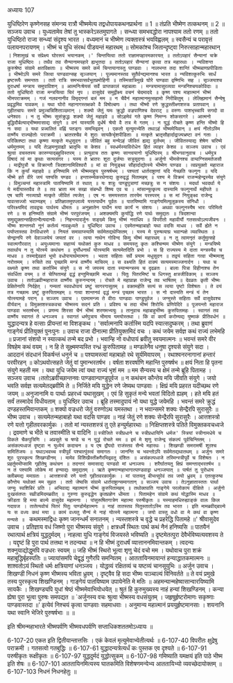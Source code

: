 अध्यायः 107

युधिष्ठिरेण कृष्णेनसह संमन्त्र्य रात्रौ भीष्ममेत्य तद्वधोपायकथनप्रार्थना ॥ 1 ॥ तंप्रति भीष्मेण तत्कथनम् ॥ 2 ॥
सञ्जय उवाच ।
युध्यतामेव तेषां तु भास्करेऽस्तमुपागते ।
सन्ध्या समभवद्धोरा नापश्याम ततो रणम् ॥
ततो युधिष्ठिरो राजा सन्ध्यां संदृश्य भारत ।
वध्यमानं च भीष्मेण त्यक्तास्त्रं भयविह्वलम् ॥
स्वसैन्यं च परावृत्तं पलायनपरायणम् ।
भीष्मं च युधि संरब्धं पीडयन्तं महारथम् ॥
सोमकांश्च जितान्दृष्ट्वा निरुत्साहान्महारथान् ।
` निशामुखं च संप्रेक्ष्य घोररूपं भयानकम् ।'
चिन्तयित्वा ततो राज्ञामपहारमकारयत् ॥
ततोऽपहारं सैन्यानां चक्रे राजा युधिष्ठिरः ।
तथैव तव सैन्यानामपहारे ह्यभूत्तदा ॥
ततोऽपहारं सैन्यानां कृत्वा तत्र महारथाः ।
न्यविशन्त कुरुश्रेष्ठ संग्रामे क्षतविक्षताः ॥
भीष्मस्य समरे कर्म चिन्तयानास्तु पाण्डवाः ।
नालभन्त तदा शान्तिं भीष्मबाणप्रपीडिताः ॥
भीष्मोऽपि समरे जित्वा पाण्डवान्सह सृञ्जयान् ।
पूज्यमानस्तव सुतैर्वन्द्यमानश्च भारत ॥
न्यविशत्कुरुभिः सार्धं हृष्टरूपैः समन्ततः ।
ततो रात्रिः समभवत्सर्वभूतप्रमोहिनी ॥
तस्मिन्रात्रिमुखे घोरे पाण्डवा वृष्णिभिः सह ।
सृञ्जयाश्च दुराधर्षा मन्त्राय समुपाविशन् ॥
आत्मनिःश्रेयसं सर्वे प्राप्तकालं महाबलाः ।
मन्त्रयामासुरव्यग्रा मन्त्रनिश्चयकोविदाः ॥
ततो युधिष्ठिरो राजा मन्त्रयित्वा चिरं नृप ।
वासुदेवं समुद्वीक्ष्य वचनं चेदमाददे ॥
कृष्ण पश्य माहात्मानं भीष्मं भीमपराक्रमम् ।
गजं नलवनानीव विमृद्गन्तं बलं मम ॥
न चैवैनं महात्मानमुत्सहामो निरीक्षितुम् ।
लेलिह्यमानं सैन्येषु प्रवृद्धमिव पावकम् ॥
यथा घोरो महानागस्तक्षको वै विषोल्बणः ।
तथा भीष्मो रणे क्रुद्धस्तीक्ष्णशस्त्रः प्रतापवान् ॥
गृहीतचापः समरे प्रमुञ्चन्निशिताञ्छरान् ।
शक्यो जेतुं यमः क्रुद्धो वज्रपाणिश्च देवराट् ॥
वरुणः पाशभृच्चापि सगदो वा धनेश्वरः ।
न तु भीष्मः सुसंक्रुद्धः शक्यो जेतुं महाहवे ॥
सोऽहमेवं गते कृष्ण निमग्नः शोकसागरे ।
आत्मनो बुद्धिदौर्बल्याद्भीष्ममासाद्य संयुगे ॥
वनं यास्यामि दुर्धर्ष श्रेयो वै तत्र मे गतम् ।
न युद्धं रोचते कृष्ण हन्ति भीष्मो हि नः सदा ॥
यथा प्रज्वलितं वह्निं पतङ्गः समभिद्रवन् ।
एकतो मृत्युमभ्येति तथाऽहं भीष्ममेयिवान् ॥
क्षयं नीतोऽस्मि वार्ष्णेय राज्यहेतोः पराक्रमी ।
भ्रातरश्चैव मे शुराः सायकैर्भृशपीडिताः ॥
मत्कृते भ्रातृसौहार्दाद्राज्यभ्रष्टा वनं गताः ।
परिक्लिष्टा तथा कृष्णा मत्कृते मधुसूदन ॥
जीवितं बहु मन्येऽहं जीवितं ह्यद्य दुर्लभम् ।
जीवितस्याद्य शेषेण चरिष्ये धर्ममुत्तमम् ॥
यदि तेऽहमनुग्राह्यो भ्रातृभिः स केशव ।
स्वधर्मस्याविरोधेन हितं व्याहर केशव ॥
सञ्जय उवाच ।
एवं श्रुत्वा वचस्तस्य कारुण्याद्बहुविस्तरम् ।
प्रत्युवाच ततः कृष्णः सान्त्वयानो युधिष्ठिरम् ॥
श्रीभगवानुवाच ।
धर्मपुत्र विषादं त्वं मा कृथाः सत्यसंगर ।
यस्य ते भ्रातरः शूरा दुर्जयाः सत्रुसूदनाः ॥
अर्जुनो भीमसेनश्च वाय्वग्निसमतेजसौ ।
माद्रीपुत्रौ च विक्रान्तौ त्रिदशानामिविश्वरौ ॥
मां वा नियुङ्क्ष्व सौहार्दाद्योत्स्ये भीष्मेण पाण्डव ।
त्वप्रयुक्तो महाराज किं न कुर्यां महाहवे ॥
हनिष्यामि रणे भीष्ममाहूय पुरुषर्षभम् ।
पश्यतां धार्तराष्ट्राणां यदि नेच्छति फल्गुनः ॥
यदि भीष्मे हते वीरे जयं पश्यसि पण्डव ।
हन्तास्म्येकरथेनाद्य कुरुवृद्धं पितामहम् ॥
पश्य मे विक्रमं राजन्महेन्द्रस्येव संयुगे ।
विमुञ्चन्तं महास्त्रामि पातयिष्यामि तं रथात् ॥
यः शत्रुः पाण्डुपुत्राणां मच्छत्रुः स न संशयः ।
मदर्था भवदर्था ये ये मदीयास्तवैव ते ॥
तव भ्राता मम सखा संबन्धी शिष्य एव च ।
मांसान्युत्कृत्य दास्यामि फल्गुनार्थे महीपते ॥
एष चापि नरव्याघ्रो मत्कृते जीवितं त्यजेत् ।
एष नः समयस्तात तारयेम परस्परम् ॥
स मां नियुङ्क्ष्व राजेन्द्र यावत्सज्जो भवाम्यहम् ।
प्रतिज्ञातमुपप्लाव्ये यत्तत्पार्थेन पूर्वतः ॥
पातयिष्यामि गाङ्गेयमित्युलूकस्य संनिधौ ।
परिरक्ष्यमिदं तावद्वचः पार्थस्य धीमतः ॥
अनुज्ञातेन पार्थेन मया कार्यं न संशयः ।
अथवा फल्गुनस्यैष भारः परिमितो रणे ॥
स हनिष्यति संग्रामे भीष्मं परपुरंजयम् ।
अशक्यमपि कुर्याद्धि रणे पार्थः समुद्यतः ॥
त्रिदशान्वा समुद्युक्तान्सहितान्दैत्यदानवैः ।
निहन्त्यादर्जुनः सङ्ख्ये किमु भीष्मं नराधिप ॥
विपरीतो महावीर्यो गतसत्वोऽल्पजीवनः ।
भीष्मः शान्तनवो नूनं कर्तव्यं नावबुध्यते ॥
युधिष्ठिर उवाच ।
एवमेतन्महाबाहो यथा वदसि माधव ।
सर्वे ह्येते न पर्याप्तास्तव वेगविधारणे ॥
नियतं समावाप्स्यामि सर्वमेतद्यथेप्सितम् ।
यस्य मे पुरुषव्याघ्र भवान्पक्षे व्यवस्थितः ॥
सेन्द्रानपि रणे देवाञ्जयेयं जयतां वर ।
त्वया नाथेन गोविन्द किमु भीष्मं महारथम् ॥
न तु त्वामनृतं कर्तुमुत्सहे स्वात्मगौरवात् ।
अयुध्यमानाः सहाय्यं यथोक्तं कुरु माधव ॥
समयस्तु कृतः कश्चिन्मम भीष्मेण संयुगे ।
मन्त्रयिष्ये तवार्थाय न तु योत्स्ये कथंचन ॥
दुर्योधनार्थं योत्स्यामि सत्यमेतदिति प्रभो ।
स हि राज्यस्य मे दाता मन्त्रस्यैव च माधव ॥
तस्माद्देवव्रतं भूयो वधोपायार्थमात्मनः ।
भवता सहिताः सर्वे प्रयाम मधुसूदन ॥
तद्वयं सहिता गत्वा भीष्ममाशु नरोत्तमम् ।
रुचिते तव पृच्छामि मन्त्रं वार्ष्णेय माचिरम् ॥
स वक्ष्यति हितं वाक्यं सत्यमस्माज्जनार्दन ।
यथा च वक्ष्यते कृष्ण तथा कर्तास्मि संयुगे ॥
स नो जयस्य दाता स्यान्मन्त्रस्य च दृढव्रतः ।
बालाः पित्रा विहीनाश्च तेन संवर्धिता वयम् ॥
तं चेत्पितामहं वृद्धं हन्तुमिच्छामि माधव ।
पितुः पितरमिष्टं च धिगस्तु क्षत्रजीविकाम् ॥
सञ्जय उवाच ।
ततोऽब्रवीन्महाराज वार्ष्णेयः कुरुनन्दनम् ।
रोचते मे महाप्राज्ञ राजेन्द्र तव भाषितम् ॥
देवव्रतः कृती भीष्मः प्रेक्षितेनापि निर्दहेत् ।
गम्यतां स्ववधोपायं प्रष्टुं सागरगासुतम् ॥
वक्तमर्हति सत्यं स त्वया पृष्टो विशेषतः ।
ते वयं तत्र गच्छामः प्रष्टुं कुरुपितामहम् ॥
गत्वा शान्तनवं वृद्धं मन्त्रं पृच्छाम भारत ।
स नो दास्यति मन्त्रं यं तेन योत्स्यामहे परान् ॥
सञ्जय उवाच ।
एवमामन्त्र्य ते वीराः पाण्डवाः पाण्डुपूर्वज ।
जग्मुस्ते सहिताः सर्वे वासुदेवश्च वीर्यवान् ॥
विमुक्तशस्त्रकवचा भीष्मस्य सदनं प्रति ।
प्रविश्य च तदा भीष्मं शिरोभिः प्रणिपेदिरे ॥
पूजयन्तो महाराज पाण्डवा भरतर्षभम् ।
प्रणम्य शिरसा चैनं भीष्मं शरणमभ्ययुः ॥
तानुवाच महाबाहुर्भीष्मः कुरुपितामहः ।
स्वागतं तव वार्ष्णेय स्वागतं ते धनञ्जय ॥
स्वागतं धर्मपुत्राय भीमाय यमयोस्तथा ।
किं वा कार्यं करोम्यद्य युष्माकं प्रीतिवर्धनं ॥
`युद्धादन्यत्र हे वत्साः प्रीयन्तां मा विशङ्कथ ।
'सर्वात्मनापि कर्तास्मि यदपि स्यात्सदुष्करम् ।
तथा ब्रुवाणं गाङ्गेयं प्रीतियुक्तं पुनःपुनः ॥
उवाच राजा दीनात्मा प्रीतियुक्तमिदं वचः ।
कथं जयेम सर्वज्ञ कथं राज्यं लभेमहि ॥
प्रजानां संशयो न स्यात्कथं तन्मे बद प्रभो ।
भवान्हि नो वधोपायं ब्रवीतु स्वयमात्मनः ॥
भवन्तं समरे वीर विषहेम कथं वयम् ।
न हि ते सूक्ष्ममप्यस्ति रन्ध्रं कुरुपितामह ॥
मण्डलेनैव धनुषा दृश्यसे संयुगे सदा ।
आददानं संदधानं विकर्षन्तं धनुर्न च ॥
पश्यामस्त्वां महाबाहो रथे सूर्यमिवापरम् ।
रथाश्वनरनागानां हन्तारं परवीरहन् ॥
कोऽथवोत्सहते जेतुं वां पुमान्भरतर्षभ ।
वर्षता शरवर्षाणि महान्ति पुरुषर्षभ ॥
क्षयं निता हि पृतना संयुगे महती मम ।
यथा युधि जयेम त्वां यथा राज्यं भृशं मम ॥
मम सैन्यस्य च क्षेमं तन्मे ब्रूहि पितामह । 
सञ्जय उवाच ।ततोऽब्रवीच्छान्तनवः पाण्डवान्पाण्डुपूर्वज ॥
न कथंचन कौन्तेय मयि जीवति संयुगे ।
जयो भवति सर्वज्ञ सत्यमेतद्ब्रवीमि ते ॥
निर्जिते मयि युद्धेन रणे जेष्यथ पाण्डवाः ।
क्षिप्रं मयि प्रहरत यदीच्छथ रणे जयम् ॥
अनुजानामि वः पार्थाः प्रहरध्वं यथासुखम् ।
एवं हि सुकृतं मन्ये भवतां विदितो ह्यहम् ।
हते मयि हतं सर्वं तस्मादेवं विधीयताम् ॥
युधिष्ठिर उवाच ।
ब्रूहि तस्मादुपायं नो यथा युद्धे जयेमहि ।
भवन्तं समरे क्रुद्धं दण्डहस्तमिवान्तकम् ॥
शक्यो वज्रधरो जेतुं वरुणोऽथ यमस्तथा ।
न भवान्समरे शक्यः सेन्द्रैरपि सुरासुरैः ॥
भीष्म उवाच ।
सत्यमेतन्महाबाहो यथा वदसि पाण्डव ॥
नाहं जेतुं रणे शक्यः सेन्द्रैरपि सुरासुरैः ।
आत्तशस्त्रो रणे यत्तो गृहीतवरकार्मुकः ।
ततो मां न्यस्तशस्त्रं तु एते हन्युर्महारथाः ॥
निक्षिप्तशस्त्रे पतिते विमुक्तकवचध्वजे ।
द्रवमाणे च भीते च तवास्मीति च वादिनि ॥
`स्त्रीजिते स्त्रीप्रधाने च स्त्रीप्रधायिनि धर्मज'
स्त्रियां स्त्रीनामधेये च विकले चैकपुत्रिणि ।
अप्रसूते च षण्डे च न युद्धं रोचते मम ॥
इमं मे शृणु राजेन्द्र संकल्पं पूर्वचिन्तितम् ।
असंकल्पध्वजं दृष्ट्वा न युध्येयं कदाचन ॥
य एष द्रौपदो राजंस्तव सैन्ये महारथः ।
शिखण्डी समरामर्षी शूरश्च समितिंजयः ॥
यथाऽभवच्च स्त्रीपूर्वं पश्चात्पुंस्त्वं समागतः ।
जानन्ति च भवन्तोऽपि सर्वमेतद्यथातथम् ॥
अर्जुनः समरे शूरः पुरस्कृत्य शिखण्डीनम् ।
मामेव विशिखैस्तीक्ष्णैरभिद्रवतु दंशितः ॥
असंकल्पध्वजे तस्मिन्स्त्रीपूर्वे च विशेषतः ।
न प्रहर्तुमभीप्सामि गृहीतेषु कथंचन ॥
तदन्तरं समासाद्य पाण्डवो मां धनञ्जयः ।
शरैर्घातयतु क्षिप्रं समन्ताद्भरतर्षभ ॥
न तं पश्यामि लोकेष मां हन्याद्यः समुद्यतम् ।
ऋते कृष्णान्महाभागात्पाण्डवाद्वा धनञ्जयात् ॥
पार्षतं तु पुरोधाय क्लीबमद्य ममाग्रतः ।
आत्तशस्त्रो रणे यत्तो गृहीतवरकार्मुकः ।
मां पातयतु बीभत्सुरेवं तव जयो ध्रुवम् ॥
एतत्कुरुष्व कौन्तेय यथोक्तं मम सुव्रत ।
ततो जेष्वसि संग्रामे धार्तराष्ट्रान्समागतान् ॥
सञ्जय उवाच ।
तेऽनुज्ञातास्ततः पार्था जग्मुः स्वशिबिरं प्रति ।
अभिवाद्य महात्मानं भीष्मं कुरुपितामहम् ॥
तथोक्तवति गाङ्गेये परलोकाय दीक्षिते ।
अर्जुनो दुःखसंतप्तः सव्रीडमिदमब्रवीत् ॥
गुरुणा कुरुवृद्धेन कृतप्रज्ञेन धीमता ।
पितामहेन संग्रामे कथं योद्धास्मि माधव ॥
क्रीडता हि मया बाल्ये वासुदेव महामनाः ।
पांसुरूषितगात्रेण महात्मा परुषीकृतः ॥
यस्याहमधिरुह्याङ्कं वालः किल गदाग्रज ।
तातेत्यवोचं पितरं पितुः पाण्डोर्महात्मनः ॥
नाहं तातस्तव पितुस्तातोऽस्मि तव भारत ।
इति मामब्रवीद्बाल्ये यः स वध्यः कथं मया ॥
कामं वध्यतु सैन्यं मे नाहं योत्स्ये महात्मना ।
जयो वास्तु वधो वा मे कथं वा कृष्ण मन्यसे ॥
` कथमस्माद्विधः कृष्ण जानन्धर्मं सनातनम् ।
न्यस्तशस्त्रे च वृद्धे च प्रहरेद्धि पितामहे ॥'
श्रीवासुदेव उवाच ।
प्रतिज्ञाय वधं जिष्णो पुरा भीष्मस्य संयुगे ।
क्षत्रधर्मे स्थितः पार्थ कथं नैनं हनिष्यसि ॥
पातयैनं रथात्पार्थ क्षत्रियं युद्धदुर्मदम् ।
नाहत्वा युधि गाङ्गेयं विजयस्ते भविष्यति ॥
दृष्टमेतत्पुरा देवैर्भविष्यत्यवशस्य ते ।
यद्दृष्टं हि पुरा पार्थ तत्तथा न तदन्यथा ॥
न हि भीष्मं दुराधर्षं व्यात्ताननमिवान्तकम् ।
त्वदन्यः शक्नुयाद्योद्धुमपि वज्रधरः स्वयम् ॥
जहि भीष्मं स्थिरो भूत्वा शृणु चेदं वचो मम ।
यथोवाच पुरा शक्रं महाबुद्धिर्बृहस्पतिः ॥
ज्यायांसमपि चेद्वृद्धं गुणैरपि समन्वितम् ।
आततायिनमायान्तं हन्याद्धातकमात्मनः ॥
शाश्वतोऽयं स्थितो धर्मः क्षत्रियाणां धनञ्जय ।
योद्धव्यं रक्षितव्यं च यष्टव्यं चानसूयुभिः ॥
अर्जुन उवाच ।
शिखण्डी निधनं कृष्ण भीष्मस्य भविता ध्रुवम् ।
दृष्ट्वैव हि सदा भीष्मः पाञ्चाल्यं विनिवर्तते ॥
ते वयं प्रमुखे तस्य पुरस्कृत्य शिखण्डिनम् ।
गाङ्गेयं पातयिष्याम उपायेनेति मे मतिः ॥
अहमन्यान्महेष्वासान्वारयिष्यामि सायकैः ।
शिखण्ड्यपि युधां श्रेष्ठं भीष्ममेवाभियोधयेत् ॥
श्रुतं हि कुरुमुख्यस्य नाहं हन्यां शिखण्डिनम् ।
कन्या ह्येषा पुरा भूत्वा पुरुषः समपद्यत ॥
`अर्जुनस्य वचः श्रुत्वा भीष्मस्य वधसंयुतम् ।
जहृषुर्हृष्टरोमाणः सकृष्णाः पाण्डवास्तदा ॥'
इत्येवं निश्चयं कृत्वा पाण्डवाः सहमाधवाः ।
अनुमान्य महात्मानं प्रययुर्हृष्टमानसाः ।
शयनानि यथा स्वानि भेजिरे पुरुषर्षभाः ॥ ॥

इति श्रीमन्महाभारते भीष्मपर्वणि भीष्मवधपर्वणि सप्ताधिकशततमोऽध्यायः ॥

6-107-20 एकत इति द्वितीयान्तात्तसिः । एकं केवलं मृत्युमेवाभ्येतीत्यर्थः ॥ 6-107-40 विपरीतः क्षुद्रेषु पराक्रमी । गतसत्वो गतबुद्धिः ॥ 6-107-61 युद्धादन्यत्रेत्यर्धं कः पुस्तक एव दृश्यते ॥ 6-107-91 परुषीकृतः रूक्षीकृतः ॥ 6-107-97 युद्धदुर्मदं युद्धोत्सुकम् ॥ 6-107-98 गमिष्याति यमक्षयं इति पाठे भीष्म इति शेषः ॥ 6-107-101 आततायिनमित्यस्य घातकमिति विशेषणमन्येभ्य आततायिभ्यो व्यवच्छेदायोक्तम् ॥ 6-107-103 निधनं निधनहेतुः ॥
